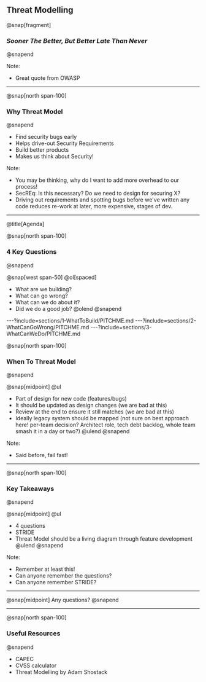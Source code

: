 ## Threat Modelling
@snap[fragment]
### *Sooner The Better, But Better Late Than Never*
@snapend

Note:
- Great quote from OWASP

---

@snap[north span-100]
### Why Threat Model
@snapend

- Find security bugs early
- Helps drive-out Security Requirements
- Build better products
- Makes us think about Security!

Note:
- You may be thinking, why do I want to add more overhead to our process!
- SecREq: Is this necessary? Do we need to design for securing X?
- Driving out requirements and spotting bugs before we've written any code reduces re-work at later, more expensive, stages of dev.

---
@title[Agenda]

@snap[north span-100]
### 4 Key Questions
@snapend

@snap[west span-50]
@ol[spaced]
- What are we building?
- What can go wrong?
- What can we do about it?
- Did we do a good job?
@olend
@snapend

---?include=sections/1-WhatToBuild/PITCHME.md
---?include=sections/2-WhatCanGoWrong/PITCHME.md
---?include=sections/3-WhatCanWeDo/PITCHME.md

@snap[north span-100]
### When To Threat Model
@snapend

@snap[midpoint]
@ul
- Part of design for new code (features/bugs)
- It should be updated as design changes (we are bad at this)
- Review at the end to ensure it still matches (we are bad at this)
- Ideally legacy system should be mapped (not sure on best approach here! per-team decision? Architect role, tech debt backlog, whole team smash it in a day or two?)
@ulend
@snapend

Note:
- Said before, fail fast!

---

@snap[north span-100]
### Key Takeaways
@snapend

@snap[midpoint]
@ul
- 4 questions
- STRIDE
- Threat Model should be a living diagram through feature development
@ulend
@snapend

Note:
- Remember at least this!
- Can anyone remember the questions?
- Can anyone remember STRIDE?

---

@snap[midpoint]
Any questions?
@snapend

---

@snap[north span-100]
### Useful Resources
@snapend

- CAPEC
- CVSS calculator
- Threat Modelling by Adam Shostack